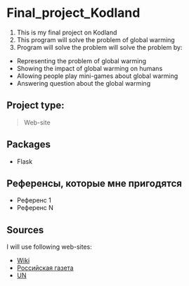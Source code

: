 # Final_project_Kodland

1. This is my final project on Kodland
2. This program will solve the problem of global warming
3. Program will solve the problem will solve the problem by:
  * Representing the problem of global warming
  * Showing the impact of global warming on humans
  * Allowing people play mini-games about global warming
  * Answering question about the global warming

## Project type:
> Web-site

## Packages 
- Flask
  
## Референсы, которые мне пригодятся
- Референс 1
- Референс N

## Sources
I will use following web-sites:
* [Wiki](https://ru.wikipedia.org/wiki/%D0%93%D0%BB%D0%BE%D0%B1%D0%B0%D0%BB%D1%8C%D0%BD%D0%BE%D0%B5_%D0%BF%D0%BE%D1%82%D0%B5%D0%BF%D0%BB%D0%B5%D0%BD%D0%B8%D0%B5)
* [Российская газета](https://rg.ru/2023/11/07/kak-prostoj-chelovek-mozhet-povliiat-na-globalnoe-poteplenie.html)
* [UN](https://www.un.org/ru/un75/climate-crisis-race-we-can-win)
  
